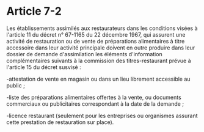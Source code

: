 # Article 7-2

Les établissements assimilés aux restaurateurs dans les conditions visées à l'article 11 du décret n° 67-1165 du 22 décembre 1967, qui assurent une activité de restauration ou de vente de préparations alimentaires à titre accessoire dans leur activité principale doivent en outre produire dans leur dossier de demande d'assimilation les éléments d'information complémentaires suivants à la commission des titres-restaurant prévue à l'article 15 du décret susvisé :

-attestation de vente en magasin ou dans un lieu librement accessible au public ;

-liste des préparations alimentaires offertes à la vente, ou documents commerciaux ou publicitaires correspondant à la date de la demande ;

-licence restaurant (seulement pour les entreprises ou organismes assurant cette prestation de restauration sur place).
